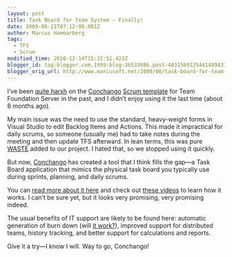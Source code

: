 ```yaml
---
layout: post
title: Task Board for Team System – Finally!
date: 2009-08-21T07:12:00.001Z
author: Marcus Hammarberg
tags:
  - TFS
  - Scrum
modified_time: 2010-12-14T15:22:51.422Z
blogger_id: tag:blogger.com,1999:blog-36533086.post-4031569125441489431
blogger_orig_url: http://www.marcusoft.net/2009/08/task-board-for-team-system-finally.html
---
```


I’ve been [quite harsh](http://www.marcusoft.net/2008/03/short-conchango-scrum-tfs-template.html) on the [Conchango](http://www.conchango.com/) [Scrum template](http://scrumforteamsystem.com/en/) for Team Foundation Server in the past, and I didn’t enjoy using it the last time (about 8 months ago).

My main issue was the need to use the standard, heavy-weight forms in Visual Studio to edit Backlog Items and Actions. This made it impractical for daily scrums, so someone (usually me) had to take notes during the meeting and then update TFS afterward. In lean terms, this was pure [WASTE](http://en.wikipedia.org/wiki/Lean_software_development#Eliminate_waste) added to our project. I hated that, so we stopped using it quickly.

But now, [Conchango](http://www.conchango.com/) has created a tool that I think fills the gap—a Task Board application that mimics the physical task board you typically use during sprints, planning, and daily scrums.

You can [read more about it here](http://scrumforteamsystem.com/en/TaskBoard/default.aspx) and check out [these videos](http://scrumforteamsystem.com/en/TaskBoard/WebCasts.aspx) to learn how it works. I can’t be sure yet, but it looks very promising, very promising indeed.

The usual benefits of IT support are likely to be found here: automatic generation of burn down (will [it work?](http://www.marcusoft.net/2008/03/conchango-burndown-char-not-showing.html)), improved support for distributed teams, history tracking, and better support for calculations and reports.

Give it a try—I know I will. Way to go, Conchango!
